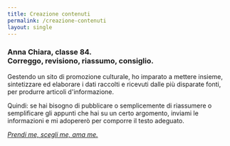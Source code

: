 ```yaml
---
title: Creazione contenuti
permalink: /creazione-contenuti
layout: single
---
```


<h3>Anna Chiara, classe 84.<br/>
Correggo, revisiono, riassumo, consiglio.</h3>

Gestendo un sito di promozione culturale, ho imparato a mettere insieme,
sintetizzare ed elaborare i dati raccolti e ricevuti dalle più disparate fonti,
per produrre articoli d'informazione.

Quindi: se hai bisogno di pubblicare o semplicemente di riassumere o
semplificare gli appunti che hai su un certo argomento, inviami le informazioni
e mi adopererò per comporre il testo adeguato.

*[Prendi me, scegli me, ama me.](contatti)*
